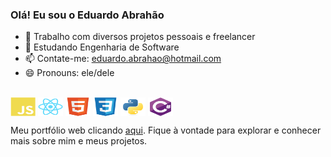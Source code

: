 ### Olá! Eu sou o Eduardo Abrahão


- 🔭 Trabalho com diversos projetos pessoais e freelancer
- 🌱 Estudando Engenharia de Software
- 📫 Contate-me: eduardo.abrahao@hotmail.com
- 😄 Pronouns: ele/dele

<div style="display: inline_block"><br>
  <img align="center" alt="Edu-Js" height="30" width="40" src="https://raw.githubusercontent.com/devicons/devicon/master/icons/javascript/javascript-plain.svg">
  <img align="center" alt="Edu-React" height="30" width="40" src="https://raw.githubusercontent.com/devicons/devicon/master/icons/react/react-original.svg">
  <img align="center" alt="Edu-HTML" height="30" width="40" src="https://raw.githubusercontent.com/devicons/devicon/master/icons/html5/html5-original.svg">
  <img align="center" alt="Edu-CSS" height="30" width="40" src="https://raw.githubusercontent.com/devicons/devicon/master/icons/css3/css3-original.svg">
  <img align="center" alt="Edu-Python" height="30" width="40" src="https://raw.githubusercontent.com/devicons/devicon/master/icons/python/python-original.svg">
  <img align="center" alt="Edu-C#" height="30" width="40" src="https://raw.githubusercontent.com/devicons/devicon/master/icons/csharp/csharp-original.svg">
</div>

 
Meu portfólio web clicando [aqui](https://abrahao02.github.io/PortifolioWeb/). Fique à vontade para explorar e conhecer mais sobre mim e meus projetos.

